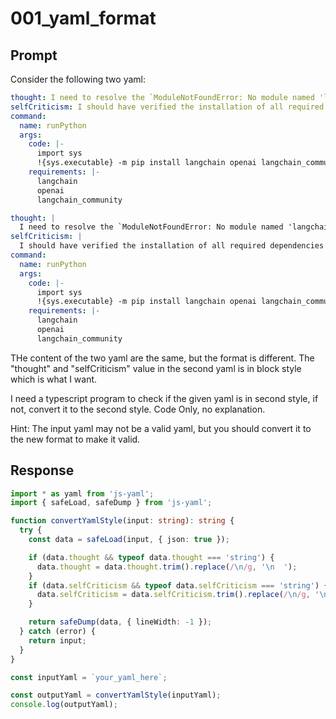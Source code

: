 # 001_yaml_format

## Prompt

Consider the following two yaml:

```yaml
thought: I need to resolve the `ModuleNotFoundError: No module named 'langchain_community'` error by ensuring that all necessary dependencies are correctly installed.
selfCriticism: I should have verified the installation of all required dependencies before running the code.
command:
  name: runPython
  args:
    code: |-
      import sys
      !{sys.executable} -m pip install langchain openai langchain_community
    requirements: |-
      langchain
      openai
      langchain_community
```

```yaml
thought: |
  I need to resolve the `ModuleNotFoundError: No module named 'langchain_community'` error by ensuring that all necessary dependencies are correctly installed.
selfCriticism: |
  I should have verified the installation of all required dependencies before running the code.
command:
  name: runPython
  args:
    code: |-
      import sys
      !{sys.executable} -m pip install langchain openai langchain_community
    requirements: |-
      langchain
      openai
      langchain_community
```

THe content of the two yaml are the same, but the format is different. The "thought" and "selfCriticism" value in the second yaml is in block style which is what I want. 

I need a typescript program to check if the given yaml is in second style, if not, convert it to the second style. Code Only, no explanation.

Hint: The input yaml may not be a valid yaml, but you should convert it to the new format to make it valid.

## Response

```typescript
import * as yaml from 'js-yaml';
import { safeLoad, safeDump } from 'js-yaml';

function convertYamlStyle(input: string): string {
  try {
    const data = safeLoad(input, { json: true });

    if (data.thought && typeof data.thought === 'string') {
      data.thought = data.thought.trim().replace(/\n/g, '\n  ');
    }
    if (data.selfCriticism && typeof data.selfCriticism === 'string') {
      data.selfCriticism = data.selfCriticism.trim().replace(/\n/g, '\n  ');
    }

    return safeDump(data, { lineWidth: -1 });
  } catch (error) {
    return input;
  }
}

const inputYaml = `your_yaml_here`;

const outputYaml = convertYamlStyle(inputYaml);
console.log(outputYaml);
```

